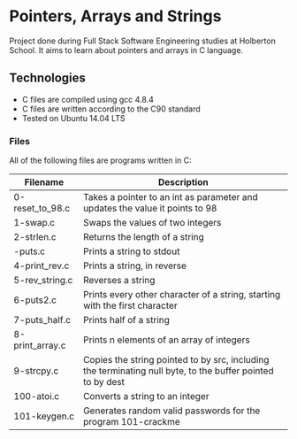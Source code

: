 #  Pointers, Arrays and Strings
Project done during Full Stack Software Engineering studies at Holberton School. It aims to learn about pointers and arrays in C language.

## Technologies
- C files are compiled using gcc 4.8.4
- C files are written according to the C90 standard
- Tested on Ubuntu 14.04 LTS

### Files
All of the following files are programs written in C:

|Filename |	Description |
|---------| ------------|
|0-reset_to_98.c |	Takes a pointer to an int as parameter and updates the value it points to 98 |
|1-swap.c	| Swaps the values of two integers |
|2-strlen.c	| Returns the length of a string |
|-puts.c	| Prints a string to stdout |
|4-print_rev.c |	Prints a string, in reverse |
|5-rev_string.c	| Reverses a string |
|6-puts2.c	| Prints every other character of a string, starting with the first character |
|7-puts_half.c	| Prints half of a string |
|8-print_array.c	| Prints n elements of an array of integers |
|9-strcpy.c	| Copies the string pointed to by src, including the terminating null byte, to the buffer pointed to by dest |
|100-atoi.c	| Converts a string to an integer |
|101-keygen.c	| Generates random valid passwords for the program 101-crackme |
